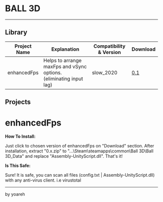 # BALL 3D

---

## Library

| Project Name       | Explanation                             | Compatibility & Version  | Download                  |
|-----------------|--------------------------------------|----------------|----------------------------|
| enhancedFps | Helps to arrange maxFps and vSync options. (eliminating input lag) | slow_2020       | [0.1](https://github.com/yoareh/ball3d/raw/main/enhancedFps/0.1/0.1.zip) |

## Projects
# enhancedFps
**How To Install:**

Just click to chosen version of enhancedFps on "Download" section. After installation, extract "0.x.zip" to "...\Steam\steamapps\common\Ball 3D\Ball 3D_Data" and replace "Assembly-UnityScript.dll". That's it!

**Is This Safe:**

Sure! It is safe, you can scan all files (config.txt | Assembly-UnityScript.dll) with any anti-virus client. i.e virustotal

---

by yoareh
